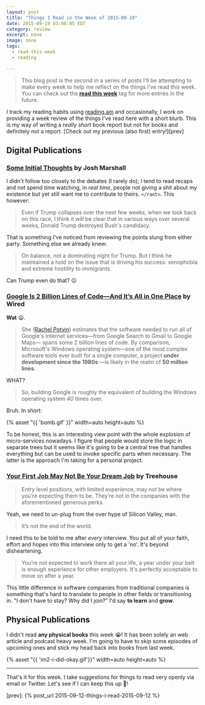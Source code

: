```yaml
---
layout: post
title: "Things I Read in the Week of 2015-09-19"
date: 2015-09-19 03:08:05 EDT
category: review
excerpt: none
image: none
tags:
  - read-this-week
  - reading

---
```


> This blog post is the second in a series of posts I'll be attempting to make
> every week to help me reflect on the things I've read this week. You can
> check out the **[read this week][]** tag for more entries in the future.

I track my reading habits using [reading.am][] and occasionally, I work on
providing a week review of the things I've read here with a short blurb. This is
my way of writing a _really short_ book report but not for books and definitely
not a report. [Check out my previous (also first) entry!][prev]

## Digital Publications

### [Some Initial Thoughts][link:1] by Josh Marshall

I didn't follow too closely to the debates (I rarely do); I tend to read recaps
and not spend time watching, in _real time_, people not giving a shit about my
existence but yet still want me to contribute to theirs. `</rant>`. This however:

> Even if Trump collapses over the next few weeks, when we look back on this race,
> I think it will be clear that in various ways over several weeks, Donald Trump
> destroyed Bush's candidacy.

That is something I've noticed from reviewing the points slung from either
party. Something else we already knew:

> On balance, not a dominating night for Trump. But I think he maintained a hold on the
> issue that is driving his success: xenophobia and extreme hostility to immigrants.

Can Trump even do that? :confounded:

### [Google Is 2 Billion Lines of Code—And It’s All in One Place][link:2] by Wired

**Wat** :frowning:.

> She ([Rachel Potvin][person:1]) estimates that the software needed to run all
> of Google's Internet services—from Google Search to  Gmail to Google Maps—
> spans some 2 billion lines of code. By comparison, Microsoft's Windows
> operating system—one of the most complex software tools ever built for a 
> single computer, a project **under development since the 1980s** —is likely
> in the realm of **50 million lines**.

WHAT?

> So, building Google is roughly the equivalent of building the Windows operating
> system _40_ times over.

Bruh. In short:

{% asset "{{ 'bomb.gif' }}" width=auto height=auto %}

To be honest, this is an interesting view point with the whole explosion of
micro-services nowadays. I figure that people would store the logic in separate
trees but it seems like it's going to be a central tree that handles everything
but can be used to invoke specific parts when necessary. The latter is the
approach I'm taking for a personal project.

### [Your First Job May Not Be Your Dream Job][link:3] by Treehouse

> Entry level positions, with limited experience, may not be where you’re
> expecting them to be. They’re not in the companies with the aforementioned
> generous perks.

Yeah, we need to un-plug from the over hype of Silicon Valley, man.

> It’s not the end of the world.

I need this to be told to me after _every_ interview. You put all of
your faith, effort and hopes into this interview only to get a 'no'. It's beyond
disheartening.

> You’re not expected to work there all your life, a year under your belt is
> enough experience for other employers. It's perfectly acceptable to move on
> after a year. 

This little difference in software companies from traditional companies is
something that's hard to translate to people in other fields or transitioning
in. "I don't have to stay? Why did I join?" I'd say **to learn** and **grow**.

## Physical Publications

I didn't read **any physical books** this week :sob:! It has been solely an
web article and podcast heavy week. I'm going to have to skip some episodes
of upcoming ones and stick my head back into books from last week.

{% asset "{{ 'im2-i-did-okay.gif'}}" width=auto height=auto %}

---

That's it for this week. I take suggestions for things to read very openly via
email or Twitter. Let's see if I can keep this up :running:!

[link:1]: http://talkingpointsmemo.com/edblog/some-initial-thoughts
[link:2]: http://www.wired.com/2015/09/google-2-billion-lines-codeand-one-place/
[link:3]: http://blog.teamtreehouse.com/first-job-may-not-dream-job
[person:1]: https://www.linkedin.com/pub/rachel-potvin/1/659/103
[read this week]: /weblog/tag/read-this-week/
[reading.am]: https://www.reading.am/
[prev]: {% post_url 2015-09-12-things-i-read-2015-09-12 %}
